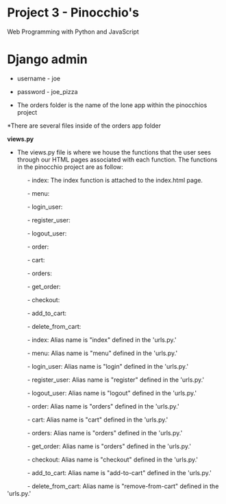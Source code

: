 # Project 3 - Pinocchio's

Web Programming with Python and JavaScript

# Django admin
* username - joe
* password - joe_pizza

* The orders folder is the name of the lone app within the pinocchios project

*There are several files inside of the orders app folder

**views.py**

- The views.py file is where we house the functions that the user sees through our HTML pages associated with each function.  The functions in the pinocchio project are as follow:

&nbsp;&nbsp;&nbsp;&nbsp;&nbsp;&nbsp;&nbsp;&nbsp;&nbsp;&nbsp;&nbsp;&nbsp;- index: The index function is attached to the index.html page.

&nbsp;&nbsp;&nbsp;&nbsp;&nbsp;&nbsp;&nbsp;&nbsp;&nbsp;&nbsp;&nbsp;&nbsp;- menu: 

&nbsp;&nbsp;&nbsp;&nbsp;&nbsp;&nbsp;&nbsp;&nbsp;&nbsp;&nbsp;&nbsp;&nbsp;- login_user: 

&nbsp;&nbsp;&nbsp;&nbsp;&nbsp;&nbsp;&nbsp;&nbsp;&nbsp;&nbsp;&nbsp;&nbsp;- register_user: 

&nbsp;&nbsp;&nbsp;&nbsp;&nbsp;&nbsp;&nbsp;&nbsp;&nbsp;&nbsp;&nbsp;&nbsp;- logout_user: 

&nbsp;&nbsp;&nbsp;&nbsp;&nbsp;&nbsp;&nbsp;&nbsp;&nbsp;&nbsp;&nbsp;&nbsp;- order: 

&nbsp;&nbsp;&nbsp;&nbsp;&nbsp;&nbsp;&nbsp;&nbsp;&nbsp;&nbsp;&nbsp;&nbsp;- cart: 

&nbsp;&nbsp;&nbsp;&nbsp;&nbsp;&nbsp;&nbsp;&nbsp;&nbsp;&nbsp;&nbsp;&nbsp;- orders: 

&nbsp;&nbsp;&nbsp;&nbsp;&nbsp;&nbsp;&nbsp;&nbsp;&nbsp;&nbsp;&nbsp;&nbsp;- get_order: 

&nbsp;&nbsp;&nbsp;&nbsp;&nbsp;&nbsp;&nbsp;&nbsp;&nbsp;&nbsp;&nbsp;&nbsp;- checkout: 

&nbsp;&nbsp;&nbsp;&nbsp;&nbsp;&nbsp;&nbsp;&nbsp;&nbsp;&nbsp;&nbsp;&nbsp;- add_to_cart: 

&nbsp;&nbsp;&nbsp;&nbsp;&nbsp;&nbsp;&nbsp;&nbsp;&nbsp;&nbsp;&nbsp;&nbsp;- delete_from_cart: 


&nbsp;&nbsp;&nbsp;&nbsp;&nbsp;&nbsp;&nbsp;&nbsp;&nbsp;&nbsp;&nbsp;&nbsp;- index: Alias name is "index" defined in the 'urls.py.' 

&nbsp;&nbsp;&nbsp;&nbsp;&nbsp;&nbsp;&nbsp;&nbsp;&nbsp;&nbsp;&nbsp;&nbsp;- menu: Alias name is "menu" defined in the 'urls.py.'

&nbsp;&nbsp;&nbsp;&nbsp;&nbsp;&nbsp;&nbsp;&nbsp;&nbsp;&nbsp;&nbsp;&nbsp;- login_user: Alias name is "login" defined in the 'urls.py.'

&nbsp;&nbsp;&nbsp;&nbsp;&nbsp;&nbsp;&nbsp;&nbsp;&nbsp;&nbsp;&nbsp;&nbsp;- register_user: Alias name is "register" defined in the 'urls.py.'

&nbsp;&nbsp;&nbsp;&nbsp;&nbsp;&nbsp;&nbsp;&nbsp;&nbsp;&nbsp;&nbsp;&nbsp;- logout_user: Alias name is "logout" defined in the 'urls.py.'

&nbsp;&nbsp;&nbsp;&nbsp;&nbsp;&nbsp;&nbsp;&nbsp;&nbsp;&nbsp;&nbsp;&nbsp;- order: Alias name is "orders" defined in the 'urls.py.'

&nbsp;&nbsp;&nbsp;&nbsp;&nbsp;&nbsp;&nbsp;&nbsp;&nbsp;&nbsp;&nbsp;&nbsp;- cart: Alias name is "cart" defined in the 'urls.py.'

&nbsp;&nbsp;&nbsp;&nbsp;&nbsp;&nbsp;&nbsp;&nbsp;&nbsp;&nbsp;&nbsp;&nbsp;- orders: Alias name is "orders" defined in the 'urls.py.'

&nbsp;&nbsp;&nbsp;&nbsp;&nbsp;&nbsp;&nbsp;&nbsp;&nbsp;&nbsp;&nbsp;&nbsp;- get_order: Alias name is "orders" defined in the 'urls.py.'

&nbsp;&nbsp;&nbsp;&nbsp;&nbsp;&nbsp;&nbsp;&nbsp;&nbsp;&nbsp;&nbsp;&nbsp;- checkout: Alias name is "checkout" defined in the 'urls.py.'

&nbsp;&nbsp;&nbsp;&nbsp;&nbsp;&nbsp;&nbsp;&nbsp;&nbsp;&nbsp;&nbsp;&nbsp;- add_to_cart: Alias name is "add-to-cart" defined in the 'urls.py.'

&nbsp;&nbsp;&nbsp;&nbsp;&nbsp;&nbsp;&nbsp;&nbsp;&nbsp;&nbsp;&nbsp;&nbsp;- delete_from_cart: Alias name is "remove-from-cart" defined in the 'urls.py.'